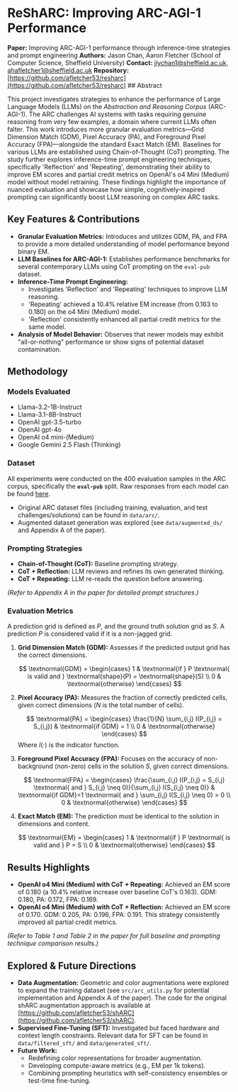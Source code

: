 # ReShARC: Improving ARC-AGI-1 Performance

**Paper:** Improving ARC-AGI-1 performance through inference-time strategies and prompt engineering
**Authors:** Jason Chan, Aaron Fletcher (School of Computer Science, Sheffield University)
**Contact:** jlychan1@sheffield.ac.uk, ahafletcher1@sheffield.ac.uk
**Repository:** [https://github.com/afletcher53/resharc](https://github.com/afletcher53/resharc) ## Abstract

This project investigates strategies to enhance the performance of Large Language Models (LLMs) on the *Abstraction and Reasoning Corpus* (ARC-AGI-1). The ARC challenges AI systems with tasks requiring genuine reasoning from very few examples, a domain where current LLMs often falter. This work introduces more granular evaluation metrics—Grid Dimension Match (GDM), Pixel Accuracy (PA), and Foreground Pixel Accuracy (FPA)—alongside the standard Exact Match (EM). Baselines for various LLMs are established using Chain-of-Thought (CoT) prompting. The study further explores inference-time prompt engineering techniques, specifically 'Reflection' and 'Repeating', demonstrating their ability to improve EM scores and partial credit metrics on OpenAI's o4 Mini (Medium) model without model retraining. These findings highlight the importance of nuanced evaluation and showcase how simple, cognitively-inspired prompting can significantly boost LLM reasoning on complex ARC tasks.

## Key Features & Contributions

* **Granular Evaluation Metrics:** Introduces and utilizes GDM, PA, and FPA to provide a more detailed understanding of model performance beyond binary EM.
* **LLM Baselines for ARC-AGI-1:** Establishes performance benchmarks for several contemporary LLMs using CoT prompting on the `eval-pub` dataset.
* **Inference-Time Prompt Engineering:**
    * Investigates 'Reflection' and 'Repeating' techniques to improve LLM reasoning.
    * 'Repeating' achieved a 10.4% relative EM increase (from 0.163 to 0.180) on the o4 Mini (Medium) model.
    * 'Reflection' consistently enhanced all partial credit metrics for the same model.
* **Analysis of Model Behavior:** Observes that newer models may exhibit "all-or-nothing" performance or show signs of potential dataset contamination.

## Methodology

### Models Evaluated

* Llama-3.2-1B-Instruct
* Llama-3.1-8B-Instruct
* OpenAI gpt-3.5-turbo
* OpenAI gpt-4o
* OpenAI o4 mini-(Medium)
* Google Gemini 2.5 Flash (Thinking)

### Dataset

All experiments were conducted on the 400 evaluation samples in the ARC corpus, specifically the **`eval-pub`** split. Raw responses from each model can be found [here](https://github.com/afletcher53/ReSharc/tree/main/data/generated_sft/prompt_engineering).
* Original ARC dataset files (including training, evaluation, and test challenges/solutions) can be found in `data/arc/`.
* Augmented dataset generation was explored (see `data/augmented_ds/` and Appendix A of the paper).


### Prompting Strategies

* **Chain-of-Thought (CoT):** Baseline prompting strategy.
* **CoT + Reflection:** LLM reviews and refines its own generated thinking.
* **CoT + Repeating:** LLM re-reads the question before answering.

*(Refer to Appendix A in the paper for detailed prompt structures.)*
### Evaluation Metrics

A prediction grid is defined as $P$, and the ground truth solution grid as $S$. A prediction $P$ is considered valid if it is a non-jagged grid.

1.  **Grid Dimension Match (GDM):** Assesses if the predicted output grid has the correct dimensions.

    $$
    \textnormal{GDM} =
    \begin{cases}
    1 & \textnormal{if } P \textnormal{ is valid and } \textnormal{shape}(P) = \textnormal{shape}(S) \\
    0 & \textnormal{otherwise}
    \end{cases}
    $$

2.  **Pixel Accuracy (PA):** Measures the fraction of correctly predicted cells, given correct dimensions ($N$ is the total number of cells).

    $$
    \textnormal{PA} =
    \begin{cases}
    \frac{1}{N} \sum_{i,j} I(P_{i,j} = S_{i,j}) & \textnormal{if GDM} = 1 \\
    0 & \textnormal{otherwise}
    \end{cases}
    $$
    Where $I(\cdot)$ is the indicator function.

3.  **Foreground Pixel Accuracy (FPA):** Focuses on the accuracy of non-background (non-zero) cells in the solution $S$, given correct dimensions.

    $$
    \textnormal{FPA} =
    \begin{cases}
    \frac{\sum_{i,j} I(P_{i,j} = S_{i,j} \textnormal{ and } S_{i,j} \neq 0)}{\sum_{i,j} I(S_{i,j} \neq 0)} & \textnormal{if GDM}=1 \textnormal{ and } \sum_{i,j} I(S_{i,j} \neq 0) > 0 \\
    0 & \textnormal{otherwise}
    \end{cases}
    $$

4.  **Exact Match (EM):** The prediction must be identical to the solution in dimensions and content.

    $$
    \textnormal{EM} =
    \begin{cases}
    1 & \textnormal{if } P \textnormal{ is valid and } P = S \\
    0 & \textnormal{otherwise}
    \end{cases}
    $$

## Results Highlights

* **OpenAI o4 Mini (Medium) with CoT + Repeating:** Achieved an EM score of 0.180 (a 10.4% relative increase over baseline CoT's 0.163). GDM: 0.180, PA: 0.172, FPA: 0.169.
* **OpenAI o4 Mini (Medium) with CoT + Reflection:** Achieved an EM score of 0.170. GDM: 0.205, PA: 0.196, FPA: 0.191. This strategy consistently improved all partial credit metrics.

*(Refer to Table 1 and Table 2 in the paper for full baseline and prompting technique comparison results.)*

## Explored & Future Directions

* **Data Augmentation:** Geometric and color augmentations were explored to expand the training dataset (see `src/arc_utils.py` for potential implementation and Appendix A of the paper). The code for the original shARC augmentation approach is available at [https://github.com/afletcher53/shARC](https://github.com/afletcher53/shARC).
* **Supervised Fine-Tuning (SFT):** Investigated but faced hardware and context length constraints. Relevant data for SFT can be found in `data/filtered_sft/` and `data/generated_sft/`.
* **Future Work:**
    * Redefining color representations for broader augmentation.
    * Developing compute-aware metrics (e.g., EM per 1k tokens).
    * Combining prompting heuristics with self-consistency ensembles or test-time fine-tuning.
